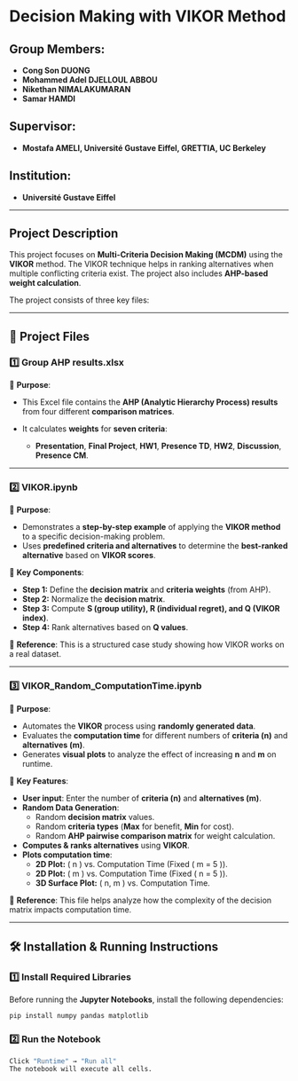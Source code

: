 # Decision Making with VIKOR Method

## Group Members:

- **Cong Son DUONG**
- **Mohammed Adel DJELLOUL ABBOU**
- **Nikethan NIMALAKUMARAN**
- **Samar HAMDI**

## Supervisor:

- **Mostafa AMELI, Université Gustave Eiffel, GRETTIA, UC Berkeley**

## Institution:

- **Université Gustave Eiffel**

---

## Project Description

This project focuses on **Multi-Criteria Decision Making (MCDM)** using the **VIKOR** method. The VIKOR technique helps in ranking alternatives when multiple conflicting criteria exist. The project also includes **AHP-based weight calculation**.

The project consists of three key files:

---

## 📂 Project Files

### 1️⃣ **Group AHP results.xlsx**

📌 **Purpose**:

- This Excel file contains the **AHP (Analytic Hierarchy Process) results** from four different **comparison matrices**.
- It calculates **weights** for **seven criteria**:

  - **Presentation**, **Final Project**, **HW1**, **Presence TD**, **HW2**, **Discussion**, **Presence CM**.

---

### 2️⃣ **VIKOR.ipynb**

📌 **Purpose**:

- Demonstrates a **step-by-step example** of applying the **VIKOR method** to a specific decision-making problem.
- Uses **predefined criteria and alternatives** to determine the **best-ranked alternative** based on **VIKOR scores**.

📌 **Key Components**:

- **Step 1:** Define the **decision matrix** and **criteria weights** (from AHP).
- **Step 2:** Normalize the **decision matrix**.
- **Step 3:** Compute **S (group utility), R (individual regret), and Q (VIKOR index)**.
- **Step 4:** Rank alternatives based on **Q values**.

🔹 **Reference**: This is a structured case study showing how VIKOR works on a real dataset.

---

### 3️⃣ **VIKOR_Random_ComputationTime.ipynb**

📌 **Purpose**:

- Automates the **VIKOR** process using **randomly generated data**.
- Evaluates the **computation time** for different numbers of **criteria (n)** and **alternatives (m)**.
- Generates **visual plots** to analyze the effect of increasing **n** and **m** on runtime.

📌 **Key Features**:

- **User input**: Enter the number of **criteria (n)** and **alternatives (m)**.
- **Random Data Generation**:
  - Random **decision matrix** values.
  - Random **criteria types** (**Max** for benefit, **Min** for cost).
  - Random **AHP pairwise comparison matrix** for weight calculation.
- **Computes & ranks alternatives** using **VIKOR**.
- **Plots computation time**:
  - **2D Plot:** \( n \) vs. Computation Time (Fixed \( m = 5 \)).
  - **2D Plot:** \( m \) vs. Computation Time (Fixed \( n = 5 \)).
  - **3D Surface Plot:** \( n, m \) vs. Computation Time.

🔹 **Reference**: This file helps analyze how the complexity of the decision matrix impacts computation time.

---

## 🛠 Installation & Running Instructions

### **1️⃣ Install Required Libraries**

Before running the **Jupyter Notebooks**, install the following dependencies:

```sh
pip install numpy pandas matplotlib
```

### **2️⃣ Run the Notebook**
```sh
Click "Runtime" → "Run all"
The notebook will execute all cells.
```
